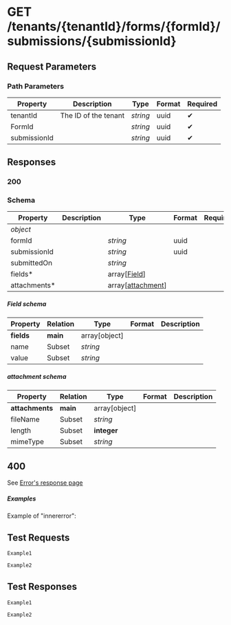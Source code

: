 # **GET**   /tenants/{tenantId}/forms/{formId}/submissions/{submissionId}

## __Request Parameters__

### Path Parameters

   | Property     | Description          | Type     | Format | Required |
   | ------------ | -------------------- | -------- | ------ | ----------- |
   | tenantId     | The ID of the tenant | _string_ | uuid   | ✔           |
   | FormId       |                      | _string_ | uuid   | ✔           |
   | submissionId |                      | _string_ | uuid   | ✔           |

## __Responses__

### __200__

### Schema

| Property     | Description | Type          | Format | Required |
| ------------ | ----------- | ------------- | ------ | ----------- |
| _object_     |             |               |        |             |
| formId       |             | _string_      | uuid   |             |
| submissionId |             | _string_      | uuid   |             |
| submittedOn  |             | _string_      |        |             |
| fields*      |             | array[[Field](#field-schema)] |        |             |
| attachments* |             | array[[attachment](#attachment-schema)] |        |             |

##### Field schema

| Property        | Relation | Type          | Format | Description |
| --------------- | -------- | ------------- | ------ | ----------- |
| __fields__      | __main__ | array[object] |        |             |
| name            | Subset   | _string_      |        |             |
| value           | Subset   | _string_      |        |             |

##### attachment schema

| Property        | Relation | Type          | Format | Description |
| --------------- | -------- | ------------- | ------ | ----------- |
| __attachments__ | __main__ | array[object] |        |             |
| fileName        | Subset   | _string_      |        |             |
| length          | Subset   | __integer__   |        |             |
| mimeType        | Subset   | _string_      |        |             |

## 400

See [Error's response page](errors.md)

##### Examples

Example of "innererror":

## __Test Requests__

```cURL tab= 
Example1
```

```C# tab=
Example2
```

## __Test Responses__

```cURL tab= 
Example1
```

```C# tab=
Example2
```
